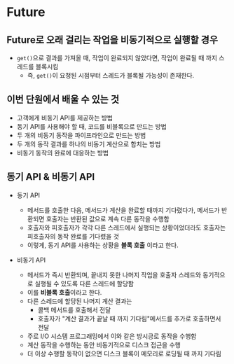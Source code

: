 # Future
## Future로 오래 걸리는 작업을 비동기적으로 실행할 경우 
- `get()`으로 결과를 가져올 때, 작업이 완료되지 않았다면, 작업이 완료될 때 까지 스레드를 블록시킴
  - 즉, `get()`이 요청된 시점부터 스레드가 블록될 가능성이 존재한다.

## 이번 단원에서 배울 수 있는 것 
- 고객에게 비동기 API를 제공하는 방법
- 동기 API를 사용해야 할 때, 코드를 비블록으로 만드는 방법 
- 두 개의 비동기 동작을 파이프라인으로 만드는 방법
- 두 개의 동작 결과를 하나의 비동기 계산으로 합치는 방법 
- 비동기 동작의 완료에 대응하는 방법 

## 동기 API & 비동기 API
- 동기 API
  - 메서드를 호출한 다음, 메서드가 계산을 완료할 때까지 기다렸다가, 메서드가 반환되면 호출자는 반환된 값으로 계속 다른 동작을 수행함 
  - 호출자와 피호출자가 각각 다른 스레드에서 실행되는 상황이었더라도 호출자는 피호출자의 동작 완료를 기다렸을 것
  - 이렇게, 동기 API를 사용하는 상황을 **블록 호출** 이라고 한다.


- 비동기 API
  - 메서드가 즉시 반환되며, 끝내지 못한 나머지 작업을 호출자 스레드와 동기적으로 실행될 수 있도록 다른 스레드에 할당함 
  - 이를 **비블록 호출**이라고 한다.
  - 다른 스레드에 할당된 나머지 계산 결과는 
    - 콜백 메서드를 호출해서 전달
    - 호출자가 "계산 결과가 끝날 때 까지 기다림"메서드를 추가로 호출하면서 전달
  - 주로 I/O 시스템 프로그래밍에서 이와 같은 방시긍로 동작을 수행함 
  - 계산 동작을 수행하는 동안 비동기적으로 디스크 접근을 수행
  - 더 이상 수행할 동작이 없으면 디스크 블록이 메모리로 로딩될 때 까지 기다림 